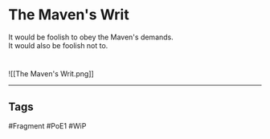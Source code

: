 # The Maven's Writ
It would be foolish to obey the Maven's demands.  
It would also be foolish not to.

#
![[The Maven's Writ.png]]

---
## Tags
#Fragment
#PoE1 
#WiP 